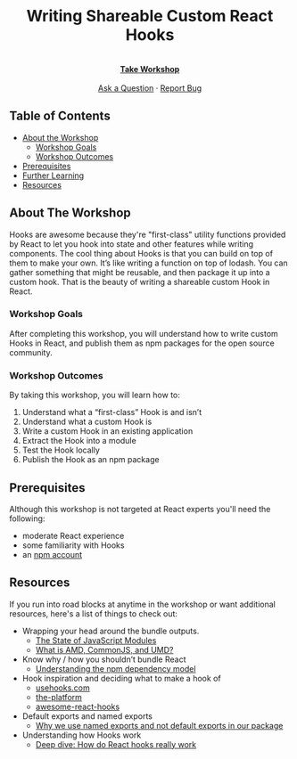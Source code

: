 <br />
<p align="center">
  <h1 align="center">Writing Shareable Custom React Hooks</h1>

  <p align="center">
    <br />
    <!-- UPDATE THIS WITH EGGHEAD LINK -->
    <a href="https://ti.to/egghead-live-online-events/create-publish-custom-react-hooks-with-joe-previte/"><strong>Take Workshop</strong></a>
    <br />
    <br />
    <a href="https://twitter.com/messages/compose?recipient_id=1567529924">Ask a Question</a>
    ·
    <a href="https://github.com/othneildrew/Best-README-Template/issues">Report Bug</a>
  </p>
</p>

## Table of Contents

- [About the Workshop](#about-the-workshop)
  - [Workshop Goals](#workshop-goals)
  - [Workshop Outcomes](#workshop-outcomes)
- [Prerequisites](#prerequisites)
- [Further Learning](#further-learning)
- [Resources](#resources)

## About The Workshop

Hooks are awesome because they're "first-class" utility functions provided by React to let you hook into state and other features while writing components. The cool thing about Hooks is that you can build on top of them to make your own. It’s like writing a function on top of lodash. You can gather something that might be reusable, and then package it up into a custom hook. That is the beauty of writing a shareable custom Hook in React.

### Workshop Goals

After completing this workshop, you will understand how to write custom Hooks in React, and publish them as npm packages for the open source community.

### Workshop Outcomes

By taking this workshop, you will learn how to:

1. Understand what a “first-class” Hook is and isn’t
2. Understand what a custom Hook is
3. Write a custom Hook in an existing application
4. Extract the Hook into a module
5. Test the Hook locally
6. Publish the Hook as an npm package

## Prerequisites

Although this workshop is not targeted at React experts you'll need the following:

- moderate React experience
- some familiarity with Hooks
- an [npm account](https://www.npmjs.com/signup)

## Resources

If you run into road blocks at anytime in the workshop or want additional resources, here's a list of things to check out:

- Wrapping your head around the bundle outputs.
  - [The State of JavaScript Modules](https://medium.com/webpack/the-state-of-javascript-modules-4636d1774358)
  - [What is AMD, CommonJS, and UMD?](https://www.davidbcalhoun.com/2014/what-is-amd-commonjs-and-umd/)
- Know why / how you shouldn’t bundle React
  - [Understanding the npm dependency model](https://lexi-lambda.github.io/blog/2016/08/24/understanding-the-npm-dependency-model/)
- Hook inspiration and deciding what to make a hook of
  - [usehooks.com](https://usehooks.com)
  - [the-platform](https://github.com/palmerhq/the-platform)
  - [awesome-react-hooks](https://github.com/rehooks/awesome-react-hooks)
- Default exports and named exports
  - [Why we use named exports and not default exports in our package](https://github.com/rollup/rollup/issues/1961#issuecomment-423037881)
- Understanding how Hooks work
  - [Deep dive: How do React hooks really work](https://www.netlify.com/blog/2019/03/11/deep-dive-how-do-react-hooks-really-work/)
